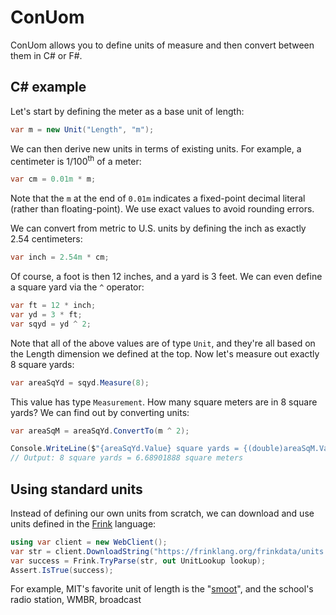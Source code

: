 # ConUom
ConUom allows you to define units of measure and then convert between them in C# or F#.
## C# example
Let's start by defining the meter as a base unit of length:
```csharp
var m = new Unit("Length", "m");
```
We can then derive new units in terms of existing units. For example, a centimeter is 1/100<sup>th</sup> of a meter:
```csharp
var cm = 0.01m * m;
```
Note that the `m` at the end of `0.01m` indicates a fixed-point decimal literal (rather than floating-point). We use exact values to avoid rounding errors.

We can convert from metric to U.S. units by defining the inch as exactly 2.54 centimeters:
```csharp
var inch = 2.54m * cm;
```
Of course, a foot is then 12 inches, and a yard is 3 feet. We can even define a square yard via the `^` operator:
```csharp
var ft = 12 * inch;
var yd = 3 * ft;
var sqyd = yd ^ 2;
```
Note that all of the above values are of type `Unit`, and they're all based on the Length dimension we defined at the top. Now let's measure out exactly 8 square yards:
```csharp
var areaSqYd = sqyd.Measure(8);
```
This value has type `Measurement`. How many square meters are in 8 square yards? We can find out by converting units:
```csharp
var areaSqM = areaSqYd.ConvertTo(m ^ 2);

Console.WriteLine($"{areaSqYd.Value} square yards = {(double)areaSqM.Value} square meters");
// Output: 8 square yards = 6.68901888 square meters
```
## Using standard units
Instead of defining our own units from scratch, we can download and use units defined in the [Frink](https://frinklang.org/frinkdata/units.txt) language:
```csharp
using var client = new WebClient();
var str = client.DownloadString("https://frinklang.org/frinkdata/units.txt");
var success = Frink.TryParse(str, out UnitLookup lookup);
Assert.IsTrue(success);
```
For example, MIT's favorite unit of length is the "[smoot](https://en.wikipedia.org/wiki/Smoot)", and the school's radio station, WMBR, broadcast
<!--stackedit_data:
eyJoaXN0b3J5IjpbMTQ2OTMzODU0Miw2NzYxNzc0NDUsOTUzOD
Y0MzA4XX0=
-->